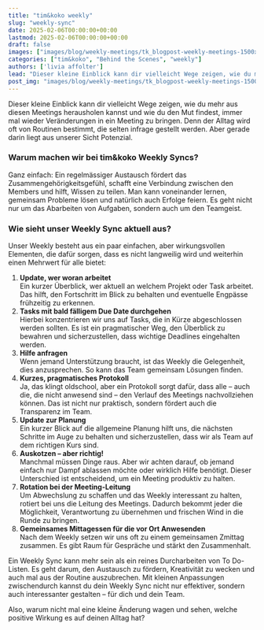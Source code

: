 ```yaml
---
title: "tim&koko weekly"
slug: "weekly-sync"
date: 2025-02-06T00:00:00+00:00
lastmod: 2025-02-06T00:00:00+00:00
draft: false
images: ["images/blog/weekly-meetings/tk_blogpost-weekly-meetings-1500x1000.png"]
categories: ["tim&koko", "Behind the Scenes", "weekly"]
authors: ['livia affolter']
lead: "Dieser kleine Einblick kann dir vielleicht Wege zeigen, wie du mehr aus diesen Meetings herausholen kannst und wie du den Mut findest, immer mal wieder Veränderungen in ein Meeting zu bringen. Denn der Alltag wird oft von Routinen bestimmt, die selten infrage gestellt werden. Aber gerade darin liegt aus unserer Sicht Potenzial."
post_img: "images/blog/weekly-meetings/tk_blogpost-weekly-meetings-1500x1000.png"
---
```


Dieser kleine Einblick kann dir vielleicht Wege zeigen, wie du mehr aus diesen Meetings herausholen kannst und wie du den Mut findest, immer mal wieder Veränderungen in ein Meeting zu bringen. Denn der Alltag wird oft von Routinen bestimmt, die selten infrage gestellt werden. Aber gerade darin liegt aus unserer Sicht Potenzial.

### Warum machen wir bei tim&koko Weekly Syncs?

Ganz einfach: Ein regelmässiger Austausch fördert das Zusammengehörigkeitsgefühl, schafft eine Verbindung zwischen den Members und hilft, Wissen zu teilen. Man kann voneinander lernen, gemeinsam Probleme lösen und natürlich auch Erfolge feiern. Es geht nicht nur um das Abarbeiten von Aufgaben, sondern auch um den Teamgeist.

### Wie sieht unser Weekly Sync aktuell aus?

Unser Weekly besteht aus ein paar einfachen, aber wirkungsvollen Elementen, die dafür sorgen, dass es nicht langweilig wird und weiterhin einen Mehrwert für alle bietet:

1. **Update, wer woran arbeitet**\
   Ein kurzer Überblick, wer aktuell an welchem Projekt oder Task arbeitet. Das hilft, den Fortschritt im Blick zu behalten und eventuelle Engpässe frühzeitig zu erkennen.
1. **Tasks mit bald fälligem Due Date durchgehen**\
   Hierbei konzentrieren wir uns auf Tasks, die in Kürze abgeschlossen werden sollten. Es ist ein pragmatischer Weg, den Überblick zu bewahren und sicherzustellen, dass wichtige Deadlines eingehalten werden.
1. **Hilfe anfragen**\
   Wenn jemand Unterstützung braucht, ist das Weekly die Gelegenheit, dies anzusprechen. So kann das Team gemeinsam Lösungen finden.
1. **Kurzes, pragmatisches Protokoll**\
   Ja, das klingt oldschool, aber ein Protokoll sorgt dafür, dass alle – auch die, die nicht anwesend sind – den Verlauf des Meetings nachvollziehen können. Das ist nicht nur praktisch, sondern fördert auch die Transparenz im Team.
1. **Update zur Planung**\
   Ein kurzer Blick auf die allgemeine Planung hilft uns, die nächsten Schritte im Auge zu behalten und sicherzustellen, dass wir als Team auf dem richtigen Kurs sind.
1. **Auskotzen – aber richtig!**\
   Manchmal müssen Dinge raus. Aber wir achten darauf, ob jemand einfach nur Dampf ablassen möchte oder wirklich Hilfe benötigt. Dieser Unterschied ist entscheidend, um ein Meeting produktiv zu halten.
1. **Rotation bei der Meeting-Leitung**\
   Um Abwechslung zu schaffen und das Weekly interessant zu halten, rotiert bei uns die Leitung des Meetings. Dadurch bekommt jeder die Möglichkeit, Verantwortung zu übernehmen und frischen Wind in die Runde zu bringen.
1. **Gemeinsames Mittagessen für die vor Ort Anwesenden**\
   Nach dem Weekly setzen wir uns oft zu einem gemeinsamen Zmittag zusammen. Es gibt Raum für Gespräche und stärkt den Zusammenhalt.

Ein Weekly Sync kann mehr sein als ein reines Durcharbeiten von To Do-Listen. Es geht darum, den Austausch zu fördern, Kreativität zu wecken und auch mal aus der Routine auszubrechen. Mit kleinen Anpassungen zwischendurch kannst du dein Weekly Sync nicht nur effektiver, sondern auch interessanter gestalten – für dich und dein Team.

Also, warum nicht mal eine kleine Änderung wagen und sehen, welche positive Wirkung es auf deinen Alltag hat?
